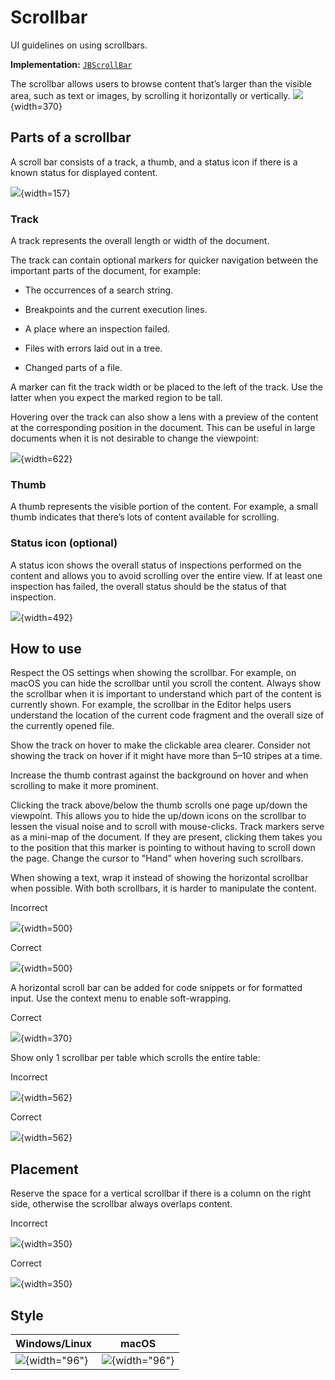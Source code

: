 <!-- Copyright 2000-2024 JetBrains s.r.o. and contributors. Use of this source code is governed by the Apache 2.0 license. -->

# Scrollbar

<link-summary>UI guidelines on using scrollbars.</link-summary>

<tldr>

**Implementation:** [`JBScrollBar`](%gh-ic%/platform/platform-api/src/com/intellij/ui/components/JBScrollBar.java)

</tldr>

The scrollbar allows users to browse content that’s larger than the visible area, such as text or images, by scrolling it horizontally or vertically.
![](scrollbar-small.png){width=370}

## Parts of a scrollbar

A scroll bar consists of a track, a thumb, and a status icon if there is a known status for displayed content.

![](scrollbar-detailed.png){width=157}

### Track

A track represents the overall length or width of the document.

The track can contain optional markers for quicker navigation between the important parts of the document, for example:

* The occurrences of a search string.

* Breakpoints and the current execution lines.

* A place where an inspection failed.

* Files with errors laid out in a tree.

* Changed parts of a file.

A marker can fit the track width or be placed to the left of the track. Use the latter when you expect the marked region to be tall.

Hovering over the track can also show a lens with a preview of the content at the corresponding position in the document.
This can be useful in large documents when it is not desirable to change the viewpoint:

![](lens-temp.png){width=622}

### Thumb

A thumb represents the visible portion of the content. For example, a small thumb indicates that there’s lots of content available for scrolling.

### Status icon (optional)

A status icon shows the overall status of inspections performed on the content and allows you to avoid scrolling over the entire view.
If at least one inspection has failed, the overall status should be the status of that inspection.

![](commit.png){width=492}

## How to use

Respect the OS settings when showing the scrollbar.
For example, on macOS you can hide the scrollbar until you scroll the content.
Always show the scrollbar when it is important to understand which part of the content is currently shown.
For example, the scrollbar in the Editor helps users understand the location of the current code fragment and the overall size of the currently opened file.

Show the track on hover to make the clickable area clearer. Consider not showing the track on hover if it might have more than 5–10 stripes at a time.

Increase the thumb contrast against the background on hover and when scrolling to make it more prominent.

Clicking the track above/below the thumb scrolls one page up/down the viewpoint.
This allows you to hide the up/down icons on the scrollbar to lessen the visual noise and to scroll with mouse-clicks.
Track markers serve as a mini-map of the document.
If they are present, clicking them takes you to the position that this marker is pointing to without having to scroll down the page.
Change the cursor to "Hand" when hovering such scrollbars.

When showing a text, wrap it instead of showing the horizontal scrollbar when possible. With both scrollbars, it is harder to manipulate the content.

<format color="Red" style="bold">Incorrect</format>

![](soft-wrap-incorrect.png){width=500}

<format color="Green" style="bold">Correct</format>

![](soft-wrap-correct.png){width=500}

A horizontal scroll bar can be added for code snippets or for formatted input. Use the context menu to enable soft-wrapping.

<format color="Green" style="bold">Correct</format>

![](soft-wrap-context.png){width=370}

Show only 1 scrollbar per table which scrolls the entire table:

<format color="Red" style="bold">Incorrect</format>

![](table-scrollbar-incorrect.png){width=562}

<format color="Green" style="bold">Correct</format>

![](table-scrollbar-correct.png){width=562}

## Placement

Reserve the space for a vertical scrollbar if there is a column on the right side, otherwise the scrollbar always overlaps content.

<format color="Red" style="bold">Incorrect</format>

![](vertical-scrollbar-incorrect.png){width=350}

<format color="Green" style="bold">Correct</format>

![](vertical-scrollbar-correct.png){width=350}

## Style

| Windows/Linux                  | macOS                          |
|--------------------------------|--------------------------------|
| ![](win-light.png){width="96"} | ![](mac-light.png){width="96"} |
